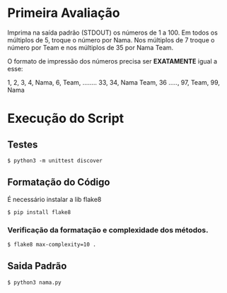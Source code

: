 # Primeira Avaliação

Imprima na saída padrão (STDOUT) os números de 1 a 100. Em todos os múltiplos de 5, troque o número por Nama. Nos múltiplos de 7 troque o número por Team e nos múltiplos de 35 por Nama Team. 

O formato de impressão dos números precisa ser **EXATAMENTE** igual a esse:

1, 2, 3, 4, Nama, 6, Team, ........ 33, 34, Nama Team, 36 ....., 97, Team, 99, Nama

# Execução do Script

## Testes

```
$ python3 -m unittest discover
```

## Formatação do Código

É necessário instalar a lib flake8

```
$ pip install flake8
```

### Verificação da formatação e complexidade dos métodos.

```
$ flake8 max-complexity=10 .
```

## Saida Padrão

```
$ python3 nama.py
```
